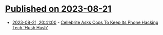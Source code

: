 # [Published on 2023-08-21](index.md)

* [2023-08-21, 20:41:00](https://yro.slashdot.org/story/23/08/21/2035231/cellebrite-asks-cops-to-keep-its-phone-hacking-tech-hush-hush?utm_source=rss1.0mainlinkanon&utm_medium=feed) - [Cellebrite Asks Cops To Keep Its Phone Hacking Tech 'Hush Hush'](https://yro.slashdot.org/story/23/08/21/2035231/cellebrite-asks-cops-to-keep-its-phone-hacking-tech-hush-hush?utm_source=rss1.0mainlinkanon&utm_medium=feed)
